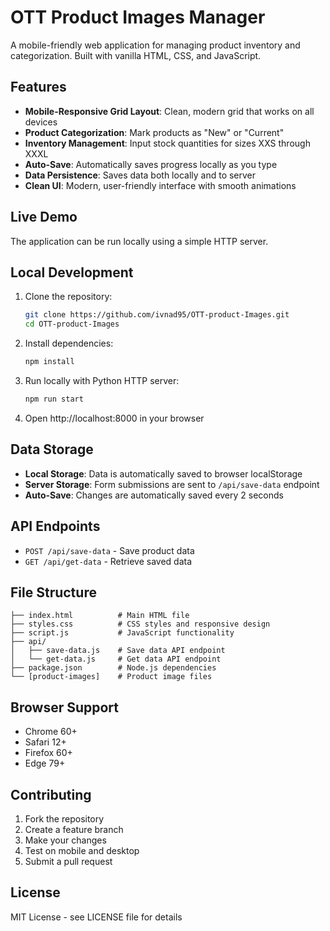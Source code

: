 # OTT Product Images Manager

A mobile-friendly web application for managing product inventory and categorization. Built with vanilla HTML, CSS, and JavaScript.

## Features

- **Mobile-Responsive Grid Layout**: Clean, modern grid that works on all devices
- **Product Categorization**: Mark products as "New" or "Current" 
- **Inventory Management**: Input stock quantities for sizes XXS through XXXL
- **Auto-Save**: Automatically saves progress locally as you type
- **Data Persistence**: Saves data both locally and to server
- **Clean UI**: Modern, user-friendly interface with smooth animations

## Live Demo

The application can be run locally using a simple HTTP server.

## Local Development

1. Clone the repository:
   ```bash
   git clone https://github.com/ivnad95/OTT-product-Images.git
   cd OTT-product-Images
   ```

2. Install dependencies:
   ```bash
   npm install
   ```

3. Run locally with Python HTTP server:
   ```bash
   npm run start
   ```

4. Open http://localhost:8000 in your browser

## Data Storage

- **Local Storage**: Data is automatically saved to browser localStorage
- **Server Storage**: Form submissions are sent to `/api/save-data` endpoint
- **Auto-Save**: Changes are automatically saved every 2 seconds

## API Endpoints

- `POST /api/save-data` - Save product data
- `GET /api/get-data` - Retrieve saved data

## File Structure

```
├── index.html          # Main HTML file
├── styles.css          # CSS styles and responsive design
├── script.js           # JavaScript functionality
├── api/
│   ├── save-data.js    # Save data API endpoint
│   └── get-data.js     # Get data API endpoint
├── package.json        # Node.js dependencies
└── [product-images]    # Product image files
```

## Browser Support

- Chrome 60+
- Safari 12+
- Firefox 60+
- Edge 79+

## Contributing

1. Fork the repository
2. Create a feature branch
3. Make your changes
4. Test on mobile and desktop
5. Submit a pull request

## License

MIT License - see LICENSE file for details